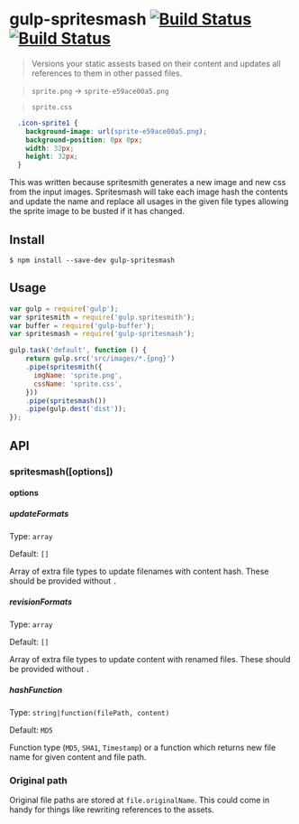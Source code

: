 # gulp-spritesmash [![Build Status](https://img.shields.io/travis/MasterOfMalt/gulp-spritesmash.svg?style=flat-square)](https://travis-ci.org/MasterOfMalt/gulp-spritesmash/) [![Build Status](https://img.shields.io/npm/v/gulp-spritesmash.svg?style=flat-square)](https://www.npmjs.com/package/gulp-spritesmash)


> Versions your static assests based on their content 
  and updates all references to them in other passed files.

> `sprite.png` → `sprite-e59ace00a5.png`

> `sprite.css`
```css
  .icon-sprite1 {
    background-image: url(sprite-e59ace00a5.png);
    background-position: 0px 0px;
    width: 32px;
    height: 32px;
  }
```

This was written because spritesmith generates a new image and
new css from the input images. Spritesmash will take each image
hash the contents and update the name and replace all usages in
the given file types allowing the sprite image to be busted if it
has changed.

## Install
```
$ npm install --save-dev gulp-spritesmash
```

## Usage
```js
var gulp = require('gulp');
var spritesmith = require('gulp.spritesmith');
var buffer = require('gulp-buffer');
var spritesmash = require('gulp-spritesmash');

gulp.task('default', function () {
	return gulp.src('src/images/*.{png}')
    .pipe(spritesmith({
      imgName: 'sprite.png',
      cssName: 'sprite.css',
    }))
    .pipe(spritesmash())
    .pipe(gulp.dest('dist'));
});
```

## API
### spritesmash([options])
#### options
##### updateFormats
Type: `array`

Default: `[]`

Array of extra file types to update filenames with
content hash. These should be provided without `.`

##### revisionFormats
Type: `array`

Default: `[]`

Array of extra file types to update content with
renamed files. These should be provided without `.`

##### hashFunction
Type: `string|function(filePath, content)`

Default: `MD5`

Function type (`MD5`, `SHA1`, `Timestamp`) or a function
which returns new file name for given content and file
path.

### Original path

Original file paths are stored at `file.originalName`. This
could come in handy for things like rewriting references to
the assets.

